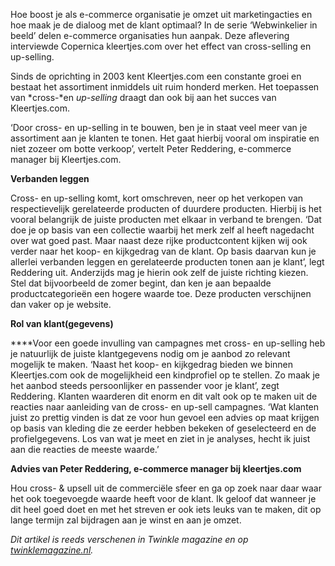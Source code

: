 Hoe boost je als e-commerce organisatie je omzet uit marketingacties en
hoe maak je de dialoog met de klant optimaal? In de serie ‘Webwinkelier
in beeld’ delen e-commerce organisaties hun aanpak. Deze aflevering
interviewde Copernica kleertjes.com over het effect van cross-selling en
up-selling.

Sinds de oprichting in 2003 kent Kleertjes.com een constante groei en
bestaat het assortiment inmiddels uit ruim honderd merken. Het toepassen
van *cross-*en *up-selling* draagt dan ook bij aan het succes van
Kleertjes.com.

‘Door cross- en up-selling in te bouwen, ben je in staat veel meer van
je assortiment aan je klanten te tonen. Het gaat hierbij vooral om
inspiratie en niet zozeer om botte verkoop’, vertelt Peter Reddering,
e-commerce manager bij Kleertjes.com.

**Verbanden leggen**

Cross- en up-selling komt, kort omschreven, neer op het verkopen van
respectievelijk gerelateerde producten of duurdere producten. Hierbij is
het vooral belangrijk de juiste producten met elkaar in verband te
brengen. ‘Dat doe je op basis van een collectie waarbij het merk zelf al
heeft nagedacht over wat goed past. Maar naast deze rijke productcontent
kijken wij ook verder naar het koop- en kijkgedrag van de klant. Op
basis daarvan kun je allerlei verbanden leggen en gerelateerde producten
tonen aan je klant’, legt Reddering uit. Anderzijds mag je hierin ook
zelf de juiste richting kiezen. Stel dat bijvoorbeeld de zomer begint,
dan ken je aan bepaalde productcategorieën een hogere waarde toe. Deze
producten verschijnen dan vaker op je website.

**Rol van klant(gegevens)**

****Voor een goede invulling van campagnes met cross- en up-selling heb
je natuurlijk de juiste klantgegevens nodig om je aanbod zo relevant
mogelijk te maken. ‘Naast het koop- en kijkgedrag bieden we binnen
Kleertjes.com ook de mogelijkheid een kindprofiel op te stellen. Zo maak
je het aanbod steeds persoonlijker en passender voor je klant’, zegt
Reddering. Klanten waarderen dit enorm en dit valt ook op te maken uit
de reacties naar aanleiding van de cross- en up-sell campagnes. ‘Wat
klanten juist zo prettig vinden is dat ze voor hun gevoel een advies op
maat krijgen op basis van kleding die ze eerder hebben bekeken of
geselecteerd en de profielgegevens. Los van wat je meet en ziet in je
analyses, hecht ik juist aan die reacties de meeste waarde.’

**Advies van Peter Reddering, e-commerce manager bij kleertjes.com**

Hou cross- & upsell uit de commerciële sfeer en ga op zoek naar daar
waar het ook toegevoegde waarde heeft voor de klant. Ik geloof dat
wanneer je dit heel goed doet en met het streven er ook iets leuks van
te maken, dit op lange termijn zal bijdragen aan je winst en aan je
omzet.

*Dit artikel is reeds verschenen in Twinkle magazine en op
[twinklemagazine.nl](http://twinklemagazine.nl/praktijk/2011/04/het-effect-van-cross-selling-en-up-selling/index.xml "twinklemagazine.nl").*
